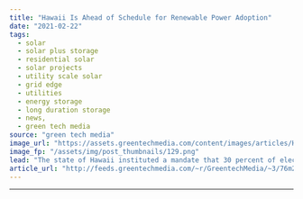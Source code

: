 ```yaml
---
title: "Hawaii Is Ahead of Schedule for Renewable Power Adoption"
date: "2021-02-22"
tags: 
  - solar
  - solar plus storage 
  - residential solar
  - solar projects
  - utility scale solar
  - grid edge
  - utilities
  - energy storage
  - long duration storage
  - news,
  - green tech media
source: "green tech media"
image_url: "https://assets.greentechmedia.com/content/images/articles/Hawaii_Rooftop_Solar_XL.png"
image_fp: "/assets/img/post_thumbnails/129.png"
lead: "The state of Hawaii instituted a mandate that 30 percent of electricity generation must come from renewable sources as of 2020. But the state's utilities have already exceeded that figure as they move toward a completely clean energy system. Hawaiian ..."
article_url: "http://feeds.greentechmedia.com/~r/GreentechMedia/~3/76m2oBtXRPo/hawaii-is-ahead-of-schedule-for-renewable-power-adoption"
---
```


---
